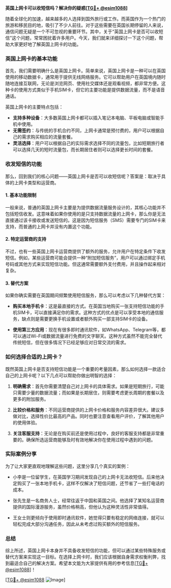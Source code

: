 **英国上网卡可以收短信吗？解决你的疑惑[[TG💪+ @esim1088](https://t.me/s/esim1088)]**

随着全球化的加速，越来越多的人选择到国外旅行或工作。而英国作为一个热门的旅游和移民目的地，吸引了不少人前往。对于这些需要在英国长期停留的人来说，通信问题无疑是一个不可忽视的重要环节。其中，关于“英国上网卡是否可以收短信”这个问题，常常困扰着许多用户。今天，我们就来详细探讨一下这个问题，帮助大家更好地了解英国上网卡的功能。

### 英国上网卡的基本功能

首先，我们需要明确什么是英国上网卡。简单来说，英国上网卡是一种可以在英国使用的移动数据卡，通常用于提供无线网络服务。它可以帮助用户在英国境内随时随地连接互联网，无论是浏览网页、使用社交媒体还是观看视频，都非常方便。这种卡的使用方式类似于手机SIM卡，但它的主要功能是提供数据流量，而不是语音通话。

英国上网卡的主要特点包括：

- **支持多种设备**：大多数英国上网卡都可以插入笔记本电脑、平板电脑或智能手机中使用。
- **无需签约**：与传统的手机合约不同，上网卡通常是预付费的，用户可以根据自己的需求购买相应的流量套餐。
- **灵活选择**：用户可以根据自己的实际需求选择不同的流量包，比如短期旅行者可以选择几天的短时流量包，而长期居住者则可以选择更长时间的套餐。

### 收发短信的功能

那么，回到我们的核心问题——英国上网卡是否可以收短信呢？答案是：取决于具体的上网卡类型和运营商。

#### 1. 基本功能限制

一般来说，普通的英国上网卡主要是为提供数据流量服务设计的，其核心功能并不包括短信收发。这意味着如果你使用的是只支持数据流量的上网卡，那么你是无法直接通过该卡接收或发送短信的。这是因为短信服务（SMS）需要专门的SIM卡来支持，而普通的上网卡并没有内置这个功能。

#### 2. 特定运营商的支持

不过，也有一些英国上网卡运营商提供了额外的服务，允许用户在特定条件下收发短信。例如，某些运营商可能会提供一种“附加短信服务”，用户可以通过绑定手机号码或其他方式来实现短信功能。但这通常需要额外支付费用，并且操作起来相对复杂。

#### 3. 替代方案

如果你确实需要在英国期间频繁使用短信服务，那么可以考虑以下几种替代方案：

- **购买本地手机卡**：这是最直接的方式。在英国当地购买一张支持短信功能的手机SIM卡，可以直接满足你的需求。这种方式的优点是可以享受本地的通信服务，缺点则是需要更换手机设置或者额外购买一部支持SIM卡的设备。
  
- **使用第三方应用**：现在有很多即时通讯软件，如WhatsApp、Telegram等，都可以通过Wi-Fi或数据流量进行免费的文字聊天。这种方式虽然不能完全替代传统短信，但在很多情况下已经足够应对日常交流的需求。

### 如何选择合适的上网卡？

既然英国上网卡是否支持短信功能是一个重要的考量因素，那么如何选择一款适合自己的上网卡呢？以下几点可以帮助你做出明智的选择：

1. **明确需求**：首先你需要清楚自己对上网卡的具体需求。如果是短期旅行，可能只需要少量的数据流量；而如果是长期居住，则需要考虑更长周期的套餐以及更多的附加服务。

2. **比较价格和服务**：不同运营商提供的上网卡价格和服务内容差异很大。建议多做对比，选择性价比最高的产品。同时也要注意查看用户评价，了解其他用户的使用体验。

3. **关注客服支持**：无论是在购买前还是使用过程中，良好的客服支持都是非常重要的。确保所选运营商能够及时有效地解决你在使用过程中遇到的问题。

### 实际案例分享

为了让大家更直观地理解这些问题，这里分享几个真实的案例：

- 小李是一位留学生，在英国学习期间发现自己的上网卡无法收短信。后来他决定购买了一张本地手机卡，这样不仅解决了短信问题，还节省了一些打电话的成本。
  
- 张先生是一名商务人士，经常往返于中国和英国之间。他选择了某知名运营商提供的国际漫游服务，虽然价格稍高，但他认为这种灵活性非常值得。

- 王女士则更倾向于使用即时通讯软件，她觉得只要有稳定的网络连接，就可以轻松完成大部分沟通任务，因此从未考虑过购买额外的短信服务。

### 总结

综上所述，英国上网卡本身并不具备收发短信的功能，但可以通过某些特殊服务或替代方案来实现这一目标。在选择上网卡时，我们应该根据自身需求权衡利弊，找到最适合自己的解决方案。希望本文能为大家提供有用的参考信息[[TG💪+ @esim1088](https://t.me/s/esim1088)]！

[[TG💪+ @esim1088](https://t.me/s/esim1088) ![Image](https://i.postimg.cc/4NQfJmqS/Snipaste-2025-05-13-00-14-12.png)]